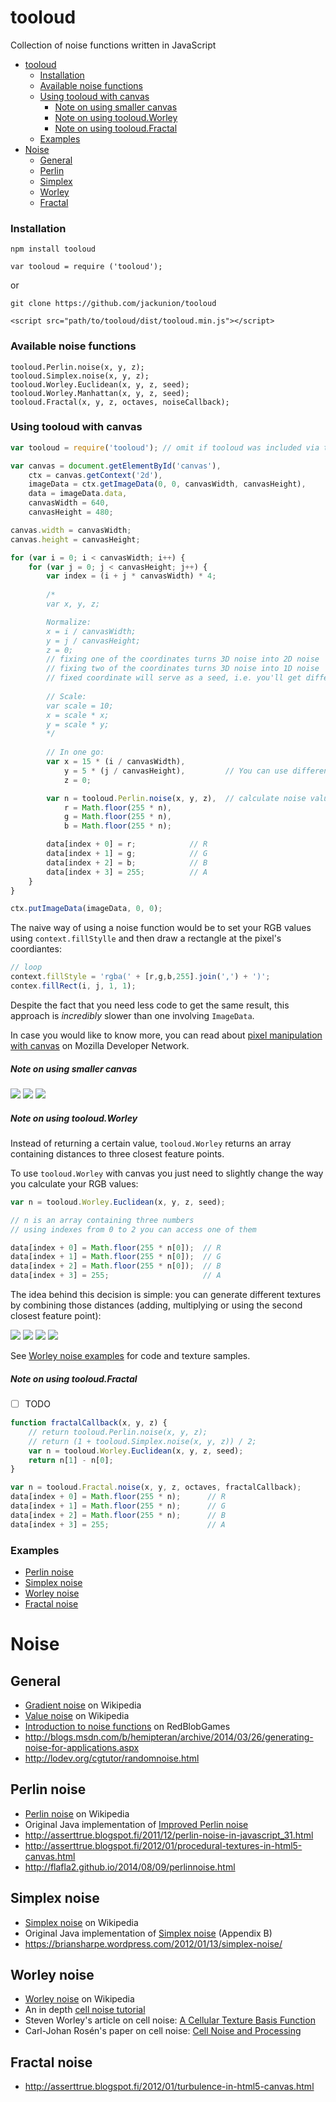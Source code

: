 # tooloud

Collection of noise functions written in JavaScript

- [tooloud](https://github.com/jackunion/tooloud)
  - [Installation](#installation)
  - [Available noise functions](#available-noise-functions)
  - [Using tooloud with canvas](#using-tooloud-with-canvas)
    - [Note on using smaller canvas](#note-on-using-smaller-canvas)
    - [Note on using tooloud.Worley](#note-on-using-tooloudworley)
    - [Note on using tooloud.Fractal](#note-on-using-tooloudfractal)
  - [Examples](#examples)
- [Noise](#noise)
  - [General](#general)
  - [Perlin](#perlin-noise)
  - [Simplex](#simplex-noise)
  - [Worley](#worley-noise)
  - [Fractal](#fractal-noise)

### Installation

`npm install tooloud`

`var tooloud = require ('tooloud');`

or 


`git clone https://github.com/jackunion/tooloud`

`<script src="path/to/tooloud/dist/tooloud.min.js"></script>`

### Available noise functions

```
tooloud.Perlin.noise(x, y, z);
tooloud.Simplex.noise(x, y, z);
tooloud.Worley.Euclidean(x, y, z, seed);
tooloud.Worley.Manhattan(x, y, z, seed);
tooloud.Fractal(x, y, z, octaves, noiseCallback);
```

### Using tooloud with canvas

```javascript
var tooloud = require('tooloud'); // omit if tooloud was included via the script tag

var canvas = document.getElementById('canvas'),
    ctx = canvas.getContext('2d'),
    imageData = ctx.getImageData(0, 0, canvasWidth, canvasHeight),
    data = imageData.data,
    canvasWidth = 640,
    canvasHeight = 480;

canvas.width = canvasWidth;
canvas.height = canvasHeight;

for (var i = 0; i < canvasWidth; i++) {
    for (var j = 0; j < canvasHeight; j++) {
        var index = (i + j * canvasWidth) * 4;
        
        /*
        var x, y, z;

        Normalize:
        x = i / canvasWidth;
        y = j / canvasHeight;
        z = 0;
        // fixing one of the coordinates turns 3D noise into 2D noise
        // fixing two of the coordinates turns 3D noise into 1D noise
        // fixed coordinate will serve as a seed, i.e. you'll get different results for different values
        
        // Scale:
        var scale = 10;
        x = scale * x;
        y = scale * y;
        */
        
        // In one go:
        var x = 15 * (i / canvasWidth), 
            y = 5 * (j / canvasHeight),         // You can use different scale values for each coordinate
            z = 0;

        var n = tooloud.Perlin.noise(x, y, z),  // calculate noise value at x, y, z
            r = Math.floor(255 * n),
            g = Math.floor(255 * n),
            b = Math.floor(255 * n);

        data[index + 0] = r;            // R
        data[index + 1] = g;            // G
        data[index + 2] = b;            // B
        data[index + 3] = 255;          // A
    }
}

ctx.putImageData(imageData, 0, 0);
```

The naive way of using a noise function would be to set your RGB values using ```context.fillStylle``` and then draw a rectangle at the pixel's coordiantes:

```javascript
// loop
context.fillStyle = 'rgba(' + [r,g,b,255].join(',') + ')';
contex.fillRect(i, j, 1, 1);
```

Despite the fact that you need less code to get the same result, this approach is *incredibly* slower than one involving ```ImageData```.

In case you would like to know more, you can read about [pixel manipulation with canvas](https://developer.mozilla.org/en-US/docs/Web/API/Canvas_API/Tutorial/Pixel_manipulation_with_canvas) on Mozilla Developer Network.

##### Note on using smaller canvas

![](/examples/_scaling/3.png) ![](/examples/_scaling/2.png) ![](/examples/_scaling/1.png)

##### Note on using tooloud.Worley

Instead of returning a certain value, ```tooloud.Worley``` returns an array containing distances to three closest feature points.

To use ```tooloud.Worley``` with canvas you just need to slightly change the way you calculate your RGB values:

```javascript
var n = tooloud.Worley.Euclidean(x, y, z, seed);

// n is an array containing three numbers
// using indexes from 0 to 2 you can access one of them

data[index + 0] = Math.floor(255 * n[0]);  // R
data[index + 1] = Math.floor(255 * n[0]);  // G
data[index + 2] = Math.floor(255 * n[0]);  // B
data[index + 3] = 255;                     // A
```

The idea behind this decision is simple: you can generate different textures by combining those distances (adding, multiplying or using the second closest feature point):

![](/examples/Worley/img/e1.png) ![](/examples/Worley/img/e2.png) ![](/examples/Worley/img/e3.png) ![](/examples/Worley/img/e4.png)

See [Worley noise examples](/examples/Worley) for code and texture samples.

##### Note on using tooloud.Fractal

- [ ] TODO

```javascript
function fractalCallback(x, y, z) {
    // return tooloud.Perlin.noise(x, y, z);
    // return (1 + tooloud.Simplex.noise(x, y, z)) / 2;
    var n = tooloud.Worley.Euclidean(x, y, z, seed);
    return n[1] - n[0];
}

var n = tooloud.Fractal.noise(x, y, z, octaves, fractalCallback);
data[index + 0] = Math.floor(255 * n);      // R
data[index + 1] = Math.floor(255 * n);      // G
data[index + 2] = Math.floor(255 * n);      // B
data[index + 3] = 255;                      // A
```

### Examples

- [Perlin noise](/examples/Perlin)
- [Simplex noise](/examples/Simplex)
- [Worley noise](/examples/Worley)
- [Fractal noise](/examples/Fractal)

# Noise

## General

- [Gradient noise](https://en.wikipedia.org/wiki/Gradient_noise) on Wikipedia
- [Value noise](https://en.wikipedia.org/wiki/Value_noise) on Wikipedia
- [Introduction to noise functions](http://www.redblobgames.com/articles/noise/introduction.html) on RedBlobGames
- http://blogs.msdn.com/b/hemipteran/archive/2014/03/26/generating-noise-for-applications.aspx
- http://lodev.org/cgtutor/randomnoise.html

## Perlin noise

- [Perlin noise](https://en.wikipedia.org/wiki/Perlin_noise) on Wikipedia
- Original Java implementation of [Improved Perlin noise](http://mrl.nyu.edu/~perlin/noise/)
- http://asserttrue.blogspot.fi/2011/12/perlin-noise-in-javascript_31.html
- http://asserttrue.blogspot.fi/2012/01/procedural-textures-in-html5-canvas.html
- http://flafla2.github.io/2014/08/09/perlinnoise.html

## Simplex noise

- [Simplex noise](https://en.wikipedia.org/wiki/Simplex_noise) on Wikipedia
- Original Java implementation of [Simplex noise](http://www.csee.umbc.edu/~olano/s2002c36/ch02.pdf) (Appendix B)
- https://briansharpe.wordpress.com/2012/01/13/simplex-noise/

## Worley noise

- [Worley noise](https://en.wikipedia.org/wiki/Worley_noise) on Wikipedia
- An in depth [cell noise tutorial](https://aftbit.com/cell-noise-2/)
- Steven Worley's article on cell noise: [A Cellular Texture Basis Function](http://citeseerx.ist.psu.edu/viewdoc/download?doi=10.1.1.95.412&rep=rep1&type=pdf)
- Carl-Johan Rosén's paper on cell noise: [Cell Noise and Processing](http://www.carljohanrosen.com/share/CellNoiseAndProcessing.pdf)

## Fractal noise

- http://asserttrue.blogspot.fi/2012/01/turbulence-in-html5-canvas.html
